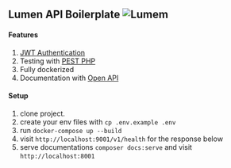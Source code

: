 ## Lumen API Boilerplate ![Lumem](https://github.com/lacasera/lumen-api-boilerplate/workflows/Lumem/badge.svg?branch=master)

#### Features

1. [JWT Authentication](https://github.com/tymondesigns/jwt-auth)
2. Testing with [PEST PHP](https://pestphp.com/)
3. Fully dockerized 
4. Documentation with [Open API](https://swagger.io/specification)

#### Setup

1. clone project.
2. create your env files with `cp .env.example .env`
3. run `docker-compose up --build`
4. visit `http://localhost:9001/v1/health` for the response below
5. serve documentations `composer docs:serve` and visit `http://localhost:8001`
